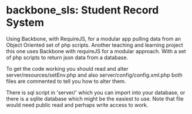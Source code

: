 backbone_sls: Student Record System
===================================

Using Backbone, with RequireJS, for a modular app pulling data from an Object Oriented set of php scripts. Another teaching and learning project this one uses Backbone with requireJS for a modular approach. With a set of php scripts to return json data from a database.

To get the code working you should read and alter server/resources/setEnv.php and also server/config/config.xml.php both files are commented to tell you how to alter them.

There is sql script in 'server/' which you can import into your database, or there is a sqlite database which might be the easiest to use.  Note that file would need public read and perhaps write access to work.